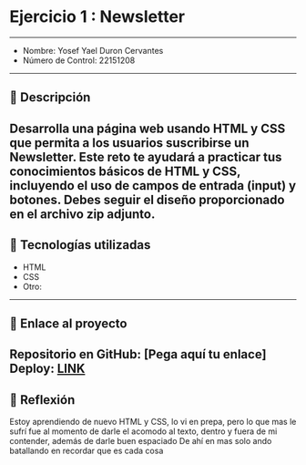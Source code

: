 # Ejercicio 1 : Newsletter

---

- Nombre: Yosef Yael Duron Cervantes
- Número de Control: 22151208

---

## 📌 Descripción
Desarrolla una página web usando HTML y CSS que permita a los usuarios suscribirse un Newsletter. Este reto te ayudará a practicar tus conocimientos básicos de HTML y CSS, incluyendo el uso de campos de entrada (input) y botones. Debes seguir el diseño proporcionado en el archivo zip adjunto.
---

## 🚀 Tecnologías utilizadas
- HTML  
- CSS  
- Otro: 

---

## 🔗 Enlace al proyecto
Repositorio en GitHub: [Pega aquí tu enlace]  
Deploy: [LINK](https://github.com/YosefDC6/EJERCICIO1.git)
---

## 📝 Reflexión
Estoy aprendiendo de nuevo HTML y CSS, lo vi en prepa, pero lo que mas le sufrí fue al momento de darle el acomodo al texto, dentro y fuera de mi contender, además de darle buen espaciado
De ahí en mas solo ando batallando en recordar que es cada cosa
